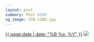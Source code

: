 ```yaml
---
layout: post
summary: Post #550
og_image: 550-1280.jpg
---
```


<p>
  <time><a href="/550">{{ page.date | date: "%B %e, %Y" }}</a></time>
  <a href="/550"><img src="{{ site.assets_url }}/550-640.jpg" srcset="{{ site.assets_url }}/550-320.jpg 320w, {{ site.assets_url }}/550-640.jpg 640w, {{ site.assets_url }}/550-960.jpg 960w, {{ site.assets_url }}/550-1280.jpg 1280w" sizes="(min-width: 700px) 50vw, calc(100vw - 2rem)" /></a>
</p>
